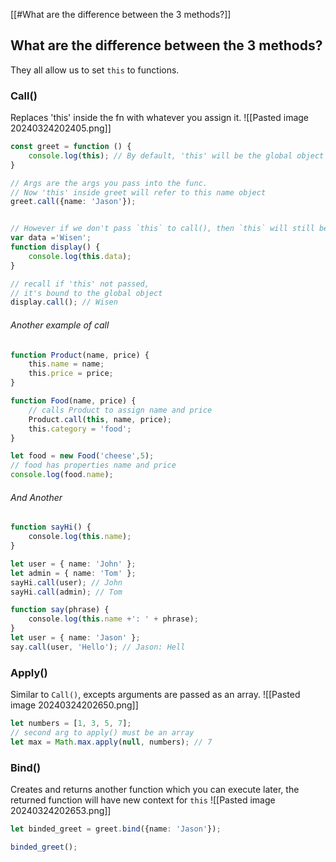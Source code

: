 [[#What are the difference between the 3 methods?]]



## What are the difference between the 3 methods?

They all allow us to set `this` to functions.
### Call()
Replaces 'this' inside the fn with whatever you assign it.
![[Pasted image 20240324202405.png]]

```ts
const greet = function () {
	console.log(this); // By default, 'this' will be the global object
}

// Args are the args you pass into the func.
// Now 'this' inside greet will refer to this name object
greet.call({name: 'Jason'});


// However if we don't pass `this` to call(), then `this` will still be global object
var data ='Wisen';
function display() {
	console.log(this.data);
}

// recall if 'this' not passed,
// it's bound to the global object
display.call(); // Wisen
```

###### Another example of call
```ts
function Product(name, price) {
    this.name = name;
    this.price = price;
}

function Food(name, price) {
    // calls Product to assign name and price
    Product.call(this, name, price);
    this.category = 'food';
}

let food = new Food('cheese',5);
// food has properties name and price
console.log(food.name);
```
###### And Another
```ts
function sayHi() {
    console.log(this.name);
}

let user = { name: 'John' };
let admin = { name: 'Tom' };
sayHi.call(user); // John
sayHi.call(admin); // Tom

function say(phrase) {
    console.log(this.name +': ' + phrase);
}
let user = { name: 'Jason' };
say.call(user, 'Hello'); // Jason: Hell
```


### Apply()
Similar to `Call()`, excepts arguments are passed as an array.
![[Pasted image 20240324202650.png]]

```ts
let numbers = [1, 3, 5, 7];
// second arg to apply() must be an array
let max = Math.max.apply(null, numbers); // 7
```
### Bind()
Creates and returns another function which you can execute later, the returned function will have new context for `this`
![[Pasted image 20240324202653.png]]

```ts
let binded_greet = greet.bind({name: 'Jason'});

binded_greet();
```






